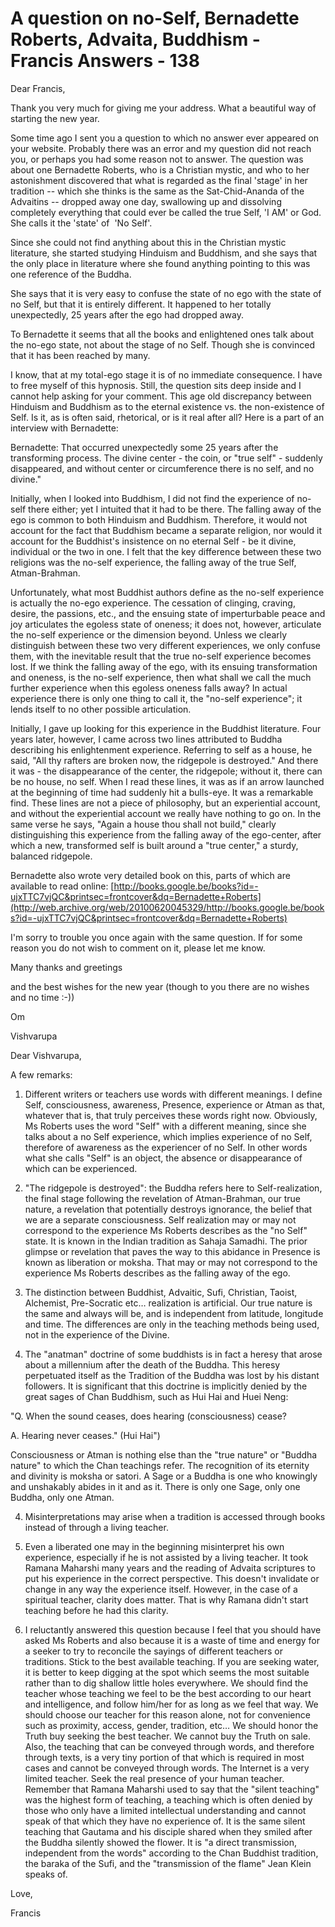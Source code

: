 # A question on no-Self, Bernadette Roberts, Advaita, Buddhism - Francis Answers - 138

Dear Francis,

Thank you very much for giving me your address. What a beautiful way of starting the new year.

Some time ago I sent you a question to which no answer ever appeared on your website. Probably there was an error and my question did not reach you, or perhaps you had some reason not to answer. The question was about one Bernadette Roberts, who is a Christian mystic, and who to her astonishment discovered that what is regarded as the final 'stage' in her tradition -- which she thinks is the same as the Sat-Chid-Ananda of the Advaitins -- dropped away one day, swallowing up and dissolving completely everything that could ever be called the true Self, 'I AM' or God. She calls it the 'state' of  'No Self'.

Since she could not find anything about this in the Christian mystic literature, she started studying Hinduism and Buddhism, and she says that the only place in literature where she found anything pointing to this was one reference of the Buddha.

She says that it is very easy to confuse the state of no ego with the state of no Self, but that it is entirely different. It happened to her totally unexpectedly, 25 years after the ego had dropped away.

To Bernadette it seems that all the books and enlightened ones talk about the no-ego state, not about the stage of no Self. Though she is convinced that it has been reached by many.

I know, that at my total-ego stage it is of no immediate consequence. I have to free myself of this hypnosis. Still, the question sits deep inside and I cannot help asking for your comment. This age old discrepancy between Hinduism and Buddhism as to the eternal existence vs. the non-existence of Self. Is it, as is often said, rhetorical, or is it real after all? Here is a part of an interview with Bernadette:

Bernadette: That occurred unexpectedly some 25 years after the transforming process. The divine center - the coin, or "true self" - suddenly disappeared, and without center or circumference there is no self, and no divine."

Initially, when I looked into Buddhism, I did not find the experience of no-self there either; yet I intuited that it had to be there. The falling away of the ego is common to both Hinduism and Buddhism. Therefore, it would not account for the fact that Buddhism became a separate religion, nor would it account for the Buddhist's insistence on no eternal Self - be it divine, individual or the two in one. I felt that the key difference between these two religions was the no-self experience, the falling away of the true Self, Atman-Brahman.

Unfortunately, what most Buddhist authors define as the no-self experience is actually the no-ego experience. The cessation of clinging, craving, desire, the passions, etc., and the ensuing state of imperturbable peace and joy articulates the egoless state of oneness; it does not, however, articulate the no-self experience or the dimension beyond. Unless we clearly distinguish between these two very different experiences, we only confuse them, with the inevitable result that the true no-self experience becomes lost. If we think the falling away of the ego, with its ensuing transformation and oneness, is the no-self experience, then what shall we call the much further experience when this egoless oneness falls away? In actual experience there is only one thing to call it, the "no-self experience"; it lends itself to no other possible articulation.

Initially, I gave up looking for this experience in the Buddhist literature. Four years later, however, I came across two lines attributed to Buddha describing his enlightenment experience. Referring to self as a house, he said, "All thy rafters are broken now, the ridgepole is destroyed." And there it was - the disappearance of the center, the ridgepole; without it, there can be no house, no self. When I read these lines, it was as if an arrow launched at the beginning of time had suddenly hit a bulls-eye. It was a remarkable find. These lines are not a piece of philosophy, but an experiential account, and without the experiential account we really have nothing to go on. In the same verse he says, "Again a house thou shall not build," clearly distinguishing this experience from the falling away of the ego-center, after which a new, transformed self is built around a "true center," a sturdy, balanced ridgepole.

Bernadette also wrote very detailed book on this, parts of which are available to read online: [http://books.google.be/books?id=-ujxTTC7vjQC&printsec=frontcover&dq=Bernadette+Roberts](http://web.archive.org/web/20100620045329/http://books.google.be/books?id=-ujxTTC7vjQC&printsec=frontcover&dq=Bernadette+Roberts)

I'm sorry to trouble you once again with the same question. If for some reason you do not wish to comment on it, please let me know.

Many thanks and greetings

and the best wishes for the new year (though to you there are no wishes and no time :-))

Om

Vishvarupa

Dear Vishvarupa,

A few remarks:

1. Different writers or teachers use words with different meanings. I define Self, consciousness, awareness, Presence, experience or Atman as that, whatever that is, that truly perceives these words right now. Obviously, Ms Roberts uses the word "Self" with a different meaning, since she talks about a no Self experience, which implies experience of no Self, therefore of awareness as the experiencer of no Self. In other words what she calls "Self" is an object, the absence or disappearance of which can be experienced. 

2. "The ridgepole is destroyed": the Buddha refers here to Self-realization, the final stage following the revelation of Atman-Brahman, our true nature, a revelation that potentially destroys ignorance, the belief that we are a separate consciousness. Self realization may or may not correspond to the experience Ms Roberts describes as the "no Self" state. It is known in the Indian tradition as Sahaja Samadhi. The prior glimpse or revelation that paves the way to this abidance in Presence is known as liberation or moksha. That may or may not correspond to the experience Ms Roberts describes as the falling away of the ego.

3. The distinction between Buddhist, Advaitic, Sufi, Christian, Taoist, Alchemist, Pre-Socratic etc… realization is artificial. Our true nature is the same and always will be, and is independent from latitude, longitude and time. The differences are only in the teaching methods being used, not in the experience of the Divine. 

4. The "anatman" doctrine of some buddhists is in fact a heresy that arose about a millennium after the death of the Buddha. This heresy perpetuated itself as the Tradition of the Buddha was lost by his distant followers. It is significant that this doctrine is implicitly denied by the great sages of Chan Buddhism, such as Hui Hai and Huei Neng: 

"Q. When the sound ceases, does hearing (consciousness) cease? 

A. Hearing never ceases." (Hui Hai")

Consciousness or Atman is nothing else than the "true nature" or "Buddha nature" to which the Chan teachings refer. The recognition of its eternity and divinity is moksha or satori. A Sage or a Buddha is one who knowingly and unshakably abides in it and as it. There is only one Sage, only one Buddha, only one Atman.

4. Misinterpretations may arise when a tradition is accessed through books instead of through a living teacher.

5. Even a liberated one may in the beginning misinterpret his own experience, especially if he is not assisted by a living teacher. It took Ramana Maharshi many years and the reading of Advaita scriptures to put his experience in the correct perspective. This doesn't invalidate or change in any way the experience itself. However, in the case of a spiritual teacher, clarity does matter. That is why Ramana didn't start teaching before he had this clarity.

6. I reluctantly answered this question because I feel that you should have asked Ms Roberts and also because it is a waste of time and energy for a seeker to try to reconcile the sayings of different teachers or traditions. Stick to the best available teaching. If you are seeking water, it is better to keep digging at the spot which seems the most suitable rather than to dig shallow little holes everywhere. We should find the teacher whose teaching we feel to be the best according to our heart and intelligence, and follow him/her for as long as we feel that way. We should choose our teacher for this reason alone, not for convenience such as proximity, access, gender, tradition, etc… We should honor the Truth buy seeking the best teacher. We cannot buy the Truth on sale. Also, the teaching that can be conveyed through words, and therefore through texts, is a very tiny portion of that which is required in most cases and cannot be conveyed through words. The Internet is a very limited teacher. Seek the real presence of your human teacher. Remember that Ramana Maharshi used to say that the "silent teaching" was the highest form of teaching, a teaching which is often denied by those who only have a limited intellectual understanding and cannot speak of that which they have no experience of. It is the same silent teaching that Gautama and his disciple shared when they smiled after the Buddha silently showed the flower. It is "a direct transmission, independent from the words" according to the Chan Buddhist tradition, the baraka of the Sufi, and the "transmission of the flame" Jean Klein speaks of.

Love,

Francis

